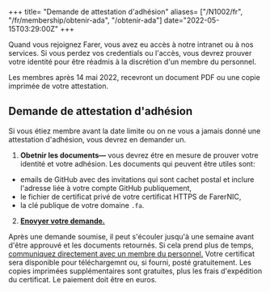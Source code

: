 +++
title= "Demande de attestation d'adhésion"
aliases= ["/N1002/fr", "/fr/membership/obtenir-ada", "/obtenir-ada"]
date="2022-05-15T03:29:00Z"
+++

Quand vous rejoignez Farer, vous avez eu accès à notre intranet ou à nos services. Si vous perdez vos credentials ou l'accès, vous devrez prouver votre identité pour être réadmis à la discrétion d'un membre du personnel.

Les membres après 14 mai 2022, recevront un document PDF ou une copie imprimée de votre attestation.

## Demande de attestation d'adhésion
Si vous étiez membre avant la date limite ou on ne vous a jamais donné une attestation d'adhésion, vous devrez en demander un.

1. **Obetnir les documents—** vous devrez étre en mesure de prouver votre identité et votre adhésion. Les documents qui peuvent être utiles sont:
  - emails de GitHub avec des invitations qui sont cachet postal et inclure l'adresse liée à votre compte GitHub publiquement,
  - le fichier de certificat privé de votre certificat HTTPS de FarerNIC,
  - la clé publique de votre domaine `.fa`.
2. **[Enovyer votre demande.](https://sec.gouv.fa/request/ada)**

Après une demande soumise, il peut s'écouler jusqu'à une semaine avant d'être approuvé et les documents retournés. Si cela prend plus de temps, [communiquez directement avec un membre du personnel.](@/public/contact.md) Votre certificat sera disponible pour téléchargemnt ou, si fourni, posté gratuitement. Les copies imprimées supplémentaires sont gratuites, plus les frais d'expédition du certificat. Le paiement doit être en euros.
